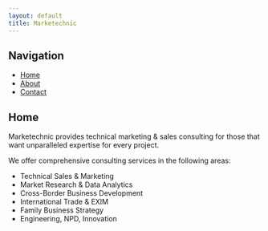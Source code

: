 ```yaml
---
layout: default
title: Marketechnic
---
```

## Navigation

- [Home](index.md)
- [About](about.md)
- [Contact](contact.md)

## Home

Marketechnic provides technical marketing & sales consulting for those that want unparalleled expertise for every project.

We offer comprehensive consulting services in the following areas:
- Technical Sales & Marketing
- Market Research & Data Analytics
- Cross-Border Business Development
- International Trade & EXIM 
- Family Business Strategy
- Engineering, NPD, Innovation
